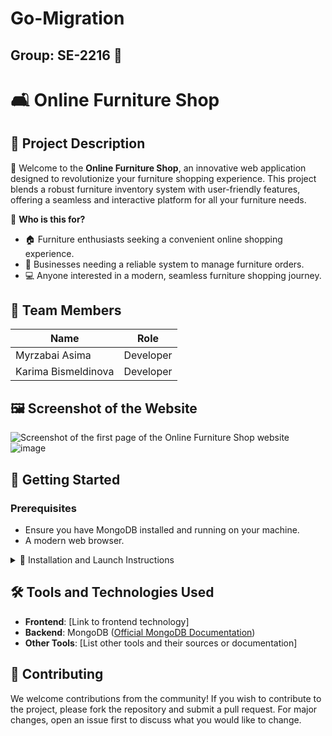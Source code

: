 # Go-Migration

## Group: SE-2216 🌟

# 🛋️ Online Furniture Shop

## 📖 Project Description

🚀 Welcome to the **Online Furniture Shop**, an innovative web application designed to revolutionize your furniture shopping experience. This project blends a robust furniture inventory system with user-friendly features, offering a seamless and interactive platform for all your furniture needs.

🎯 **Who is this for?**
- 🏠 Furniture enthusiasts seeking a convenient online shopping experience.
- 🏢 Businesses needing a reliable system to manage furniture orders.
- 💻 Anyone interested in a modern, seamless furniture shopping journey.

## 👥 Team Members

| Name                 | Role      |
| -------------------- | --------- |
| Myrzabai Asima       | Developer |
| Karima Bismeldinova  | Developer |

## 🖼️ Screenshot of the Website

![Screenshot of the first page of the Online Furniture Shop website](https://github.com/AsimaCoder/advprog2/assets/129846829/bb62d38a-988f-449c-b9e4-a332de30d875) ![image]()

## 🚀 Getting Started

### Prerequisites
- Ensure you have MongoDB installed and running on your machine.
- A modern web browser.

<details>
<summary>🔧 Installation and Launch Instructions</summary>

1. Clone the repository: 
git clone https://github.com/ananasdenisovich/advprog2/

2. Navigate to the project directory: 
cd advprog2

3. Install the required dependencies: 
npm install

or 
yarn install

4. Start the server: 
node server.js

or 
npm start

5. Open your web browser and navigate to `http://localhost:3000` to access the application.

</details>

## 🛠️ Tools and Technologies Used

- **Frontend**: [Link to frontend technology]
- **Backend**: MongoDB ([Official MongoDB Documentation](https://docs.mongodb.com))
- **Other Tools**: [List other tools and their sources or documentation]

## 👐 Contributing

We welcome contributions from the community! If you wish to contribute to the project, please fork the repository and submit a pull request. For major changes, open an issue first to discuss what you would like to change.

